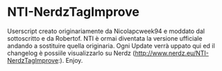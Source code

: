 NTI-NerdzTagImprove
===================

Userscript creato originariamente da Nicolapcweek94 e moddato dal sottoscritto e da Robertof.
NTI è ormai diventata la versione ufficiale andando a sostituire quella originaria.
Ogni Update verrà uppato qui ed il changelog è possiile visualizzarlo su Nerdz (http://www.nerdz.eu/NTI-NerdzTagImprove:).
Enjoy.
